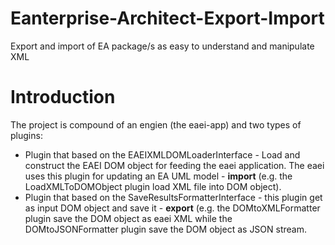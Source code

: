 # Eanterprise-Architect-Export-Import
Export and import of EA package/s as easy to understand and manipulate XML 

# Introduction
The project is compound of an engien (the eaei-app) and two types of plugins:
* Plugin that based on the EAEIXMLDOMLoaderInterface - Load and construct the EAEI DOM object for feeding the eaei application. The eaei uses this plugin for updating an EA UML model - **import** (e.g. the LoadXMLToDOMObject plugin load XML file into DOM object).
* Plugin that based on the SaveResultsFormatterInterface - this plugin get as input DOM object and save it - **export** (e.g. the DOMtoXMLFormatter plugin save the DOM object as eaei XML while the DOMtoJSONFormatter plugin save the DOM object as JSON stream.
## 


